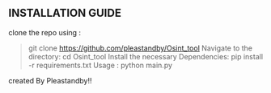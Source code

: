 INSTALLATION GUIDE 
-----------------------
 clone the repo using : 
> git clone https://github.com/pleastandby/Osint_tool
Navigate to the directory:
> cd Osint_tool
Install the necessary Dependencies:
> pip install -r requirements.txt
Usage : 
> python main.py <username>

created By Pleastandby!!
